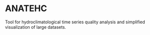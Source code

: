 # ANATEHC
Tool for hydroclimatological time series quality analysis and simplified visualization of large datasets.
